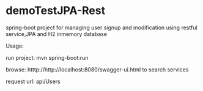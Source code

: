 # demoTestJPA-Rest
spring-boot project for managing user signup and modification using restful service,JPA and H2 inmemory database


Usage: 

run project: mvn spring-boot:run

browse: htttp://http://localhost:8080/swagger-ui.html to search services

request url: api/Users


